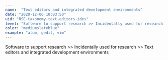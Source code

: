 ```yaml
---
name:  "Text editors and integrated development environments"
date: "2020-12-06 10:03:50"
uid: "RSE-taxonomy-text-editors-ides"
level: "Software to support research >> Incidentally used for research >> Text editors and integrated development environments"
color: "mediumslateblue"
example: "atom, gedit, vim" 
---
```


Software to support research >> Incidentally used for research >> Text editors and integrated development environments